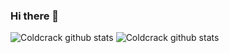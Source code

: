 ### Hi there 👋

<!--
**Coldcrack/Coldcrack** is a ✨ _special_ ✨ repository because its `README.md` (this file) appears on your GitHub profile.

Here are some ideas to get you started:

- 🔭 I’m currently working on ...
- 🌱 I’m currently learning ...
- 👯 I’m looking to collaborate on ...
- 🤔 I’m looking for help with ...
- 💬 Ask me about ...
- 📫 How to reach me: ...
- 😄 Pronouns: ...
- ⚡ Fun fact: ...
-->
![Coldcrack github stats](https://github-readme-stats.vercel.app/api/top-langs?username=Coldcrack)
![Coldcrack github stats](https://github-readme-stats.vercel.app/api?username=Coldcrack&show_icons=true)

